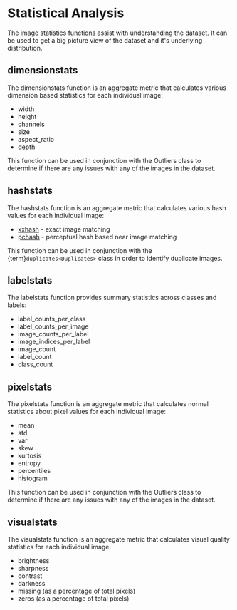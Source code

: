 # Statistical Analysis

The image statistics functions assist with understanding the dataset.
It can be used to get a big picture view of the dataset and it's underlying
distribution.

## dimensionstats

The dimensionstats function is an aggregate metric that calculates various
dimension based statistics for each individual image:

- width
- height
- channels
- size
- aspect_ratio
- depth

This function can be used in conjunction with the Outliers class to determine
if there are any issues with any of the images in the dataset.

## hashstats

The hashstats function is an aggregate metric that calculates various hash
values for each individual image:

- [xxhash](https://github.com/Cyan4973/xxHash) - exact image matching
- [pchash](https://en.wikipedia.org/wiki/Perceptual_hashing) - perceptual hash
  based near image matching

This function can be used in conjunction with the
{term}`duplicates<Duplicates>` class in order to identify duplicate images.

## labelstats

The labelstats function provides summary statistics across classes and labels:

- label_counts_per_class
- label_counts_per_image
- image_counts_per_label
- image_indices_per_label
- image_count
- label_count
- class_count

## pixelstats

The pixelstats function is an aggregate metric that calculates normal
statistics about pixel values for each individual image:

- mean
- std
- var
- skew
- kurtosis
- entropy
- percentiles
- histogram

This function can be used in conjunction with the Outliers class to determine
if there are any issues with any of the images in the dataset.

## visualstats

The visualstats function is an aggregate metric that calculates visual quality
statistics for each individual image:

- brightness
- sharpness
- contrast
- darkness
- missing (as a percentage of total pixels)
- zeros (as a percentage of total pixels)
